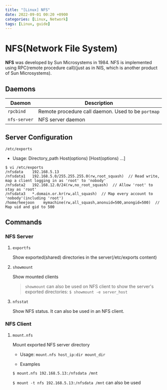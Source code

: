 ```yaml
---
title: "[Linux] NFS"
date: 2022-09-01 00:20 +0900
categories: [Linux, Network]
tags: [Linux, guide]
---
```


# NFS(Network File System)

**NFS** was developed by Sun Microsystems in 1984. NFS is implemented using RPC(remote procedure call)(just as in NIS, which is another product of Sun Microsystems).

## Daemons

Daemon | Description
--- | ---
`rpcbind` | Remote procedure call daemon. Used to be `portmap`
`nfs-server` | NFS server daemon

## Server Configuration

`/etc/exports`

* Usage: Directory_path    Host(options)    [Host(options) ...]

```shell
$ vi /etc/exports
/nfsdata    192.168.5.13
/nfsdata1   192.168.5.0/255.255.255.0(rw,root_squash)  // Read write, map a client logging in as 'root' to 'nobody'
/nfsdata2   192.168.12.0/24(rw,no_root_squash)  // Allow 'root' to stay as 'root'
/nfsdata3   *.domain.or.kr(rw,all_squash)  // Map every account to 'nobody'(including 'root')
/home/heejoon    mymachine(rw,all_squash,anonuid=500,anongid=500)  // Map uid and gid to 500
```

## Commands

### NFS Server

1. `exportfs`

    Show exported(shared) directories in the server(/etc/exports content)

2. `showmount`

    Show mounted clients

    > `showmount` can also be used on NFS client to show the server's exported directories: `$ showmount -e server_host`

3. `nfsstat`

    Show NFS status. It can also be used in an NFS client.

### NFS Client

1. `mount.nfs`

    Mount exported NFS server directory

    * Usage: `mount.nfs host_ip:dir mount_dir`

    * Examples

    `$ mount.nfs 192.168.5.13:/nfsdata /mnt`

    `$ mount -t nfs 192.168.5.13:/nfsdata /mnt` can also be used
    




